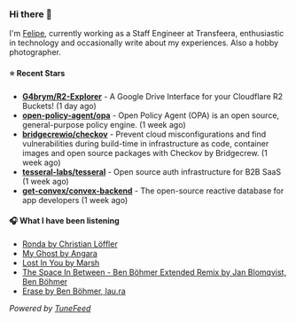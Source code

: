 ### Hi there 👋

I'm [Felipe](https://felipevm.com), currently working as a Staff Engineer at Transfeera, enthusiastic in technology and occasionally write about my experiences. Also a hobby photographer.

#### ⭐ Recent Stars
- **[G4brym/R2-Explorer](https://github.com/G4brym/R2-Explorer)** - A Google Drive Interface for your Cloudflare R2 Buckets! (1 day ago)
- **[open-policy-agent/opa](https://github.com/open-policy-agent/opa)** - Open Policy Agent (OPA) is an open source, general-purpose policy engine. (1 week ago)
- **[bridgecrewio/checkov](https://github.com/bridgecrewio/checkov)** - Prevent cloud misconfigurations and find vulnerabilities during build-time in infrastructure as code, container images and open source packages with Checkov by Bridgecrew. (1 week ago)
- **[tesseral-labs/tesseral](https://github.com/tesseral-labs/tesseral)** - Open source auth infrastructure for B2B SaaS (1 week ago)
- **[get-convex/convex-backend](https://github.com/get-convex/convex-backend)** - The open-source reactive database for app developers (1 week ago)

#### 🎧 What I have been listening
- [Ronda by Christian Löffler](https://open.spotify.com/track/4WyhOKXtCkNVcgfTBpYaxm)
- [My Ghost by Angara](https://open.spotify.com/track/1ocaiGtASFO5DyJDrf6vPp)
- [Lost In You by Marsh](https://open.spotify.com/track/2aqx6MOQxskEH5OlpTtyp2)
- [The Space In Between - Ben Böhmer Extended Remix by Jan Blomqvist, Ben Böhmer](https://open.spotify.com/track/1MgIWPR2hEDJtx2i5rmiKV)
- [Erase by Ben Böhmer, lau.ra](https://open.spotify.com/track/22QG2saDLvgToHzeOZPm20)

_Powered by [TuneFeed](https://tunefeed.app?ref=github.com)_
